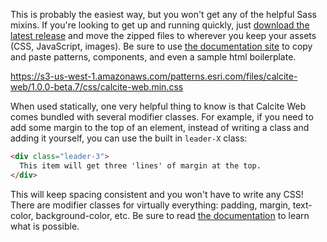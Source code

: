 This is probably the easiest way, but you won't get any of the helpful Sass mixins. If you're looking to get up and running quickly, just [download the latest release](https://github.com/ArcGIS/calcite-web/releases) and move the zipped files to wherever you keep your assets (CSS, JavaScript, images). Be sure to use [the documentation site](http://esri.github.io/calcite-web/) to copy and paste patterns, components, and even a sample html boilerplate.

https://s3-us-west-1.amazonaws.com/patterns.esri.com/files/calcite-web/1.0.0-beta.7/css/calcite-web.min.css

When used statically, one very helpful thing to know is that Calcite Web comes bundled with several modifier classes. For example, if you need to add some margin to the top of an element, instead of writing a class and adding it yourself, you can use the built in `leader-X` class:

```html
<div class="leader-3">
  This item will get three 'lines' of margin at the top.
</div>
```

This will keep spacing consistent and you won't have to write any CSS! There are modifier classes for virtually everything: padding, margin, text-color, background-color, etc. Be sure to read [the documentation](http://esri.github.io/calcite-web/grid/) to learn what is possible.
